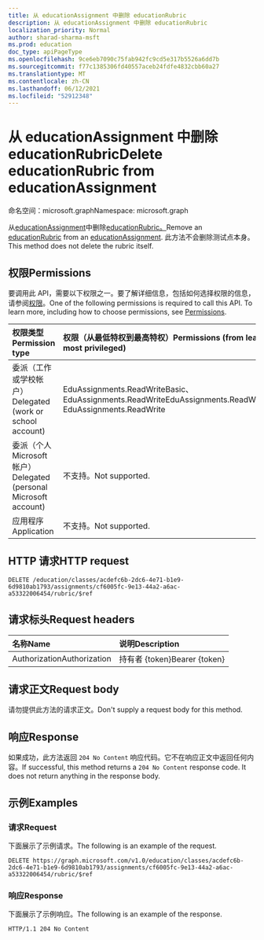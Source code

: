 ```yaml
---
title: 从 educationAssignment 中删除 educationRubric
description: 从 educationAssignment 中删除 educationRubric
localization_priority: Normal
author: sharad-sharma-msft
ms.prod: education
doc_type: apiPageType
ms.openlocfilehash: 9ce6eb7090c75fab942fc9cd5e317b5526a6dd7b
ms.sourcegitcommit: f77c1385306fd40557aceb24fdfe4832cbb60a27
ms.translationtype: MT
ms.contentlocale: zh-CN
ms.lasthandoff: 06/12/2021
ms.locfileid: "52912348"
---
```

# <a name="delete-educationrubric-from-educationassignment"></a><span data-ttu-id="ab57b-103">从 educationAssignment 中删除 educationRubric</span><span class="sxs-lookup"><span data-stu-id="ab57b-103">Delete educationRubric from educationAssignment</span></span>

<span data-ttu-id="ab57b-104">命名空间：microsoft.graph</span><span class="sxs-lookup"><span data-stu-id="ab57b-104">Namespace: microsoft.graph</span></span>

<span data-ttu-id="ab57b-105">从[educationAssignment](../resources/educationassignment.md)中删除[educationRubric。](../resources/educationrubric.md)</span><span class="sxs-lookup"><span data-stu-id="ab57b-105">Remove an [educationRubric](../resources/educationrubric.md) from an [educationAssignment](../resources/educationassignment.md).</span></span>
<span data-ttu-id="ab57b-106">此方法不会删除测试点本身。</span><span class="sxs-lookup"><span data-stu-id="ab57b-106">This method does not delete the rubric itself.</span></span>

## <a name="permissions"></a><span data-ttu-id="ab57b-107">权限</span><span class="sxs-lookup"><span data-stu-id="ab57b-107">Permissions</span></span>

<span data-ttu-id="ab57b-p102">要调用此 API，需要以下权限之一。要了解详细信息，包括如何选择权限的信息，请参阅[权限](/graph/permissions-reference)。</span><span class="sxs-lookup"><span data-stu-id="ab57b-p102">One of the following permissions is required to call this API. To learn more, including how to choose permissions, see [Permissions](/graph/permissions-reference).</span></span>

| <span data-ttu-id="ab57b-110">权限类型</span><span class="sxs-lookup"><span data-stu-id="ab57b-110">Permission type</span></span>                        | <span data-ttu-id="ab57b-111">权限（从最低特权到最高特权）</span><span class="sxs-lookup"><span data-stu-id="ab57b-111">Permissions (from least to most privileged)</span></span> |
|:---------------------------------------|:--------------------------------------------|
| <span data-ttu-id="ab57b-112">委派（工作或学校帐户）</span><span class="sxs-lookup"><span data-stu-id="ab57b-112">Delegated (work or school account)</span></span>     | <span data-ttu-id="ab57b-113">EduAssignments.ReadWriteBasic、EduAssignments.ReadWrite</span><span class="sxs-lookup"><span data-stu-id="ab57b-113">EduAssignments.ReadWriteBasic, EduAssignments.ReadWrite</span></span> |
| <span data-ttu-id="ab57b-114">委派（个人 Microsoft 帐户）</span><span class="sxs-lookup"><span data-stu-id="ab57b-114">Delegated (personal Microsoft account)</span></span> | <span data-ttu-id="ab57b-115">不支持。</span><span class="sxs-lookup"><span data-stu-id="ab57b-115">Not supported.</span></span> |
| <span data-ttu-id="ab57b-116">应用程序</span><span class="sxs-lookup"><span data-stu-id="ab57b-116">Application</span></span>                            | <span data-ttu-id="ab57b-117">不支持。</span><span class="sxs-lookup"><span data-stu-id="ab57b-117">Not supported.</span></span> |

## <a name="http-request"></a><span data-ttu-id="ab57b-118">HTTP 请求</span><span class="sxs-lookup"><span data-stu-id="ab57b-118">HTTP request</span></span>

<!-- { "blockType": "ignored" } -->

```http
DELETE /education/classes/acdefc6b-2dc6-4e71-b1e9-6d9810ab1793/assignments/cf6005fc-9e13-44a2-a6ac-a53322006454/rubric/$ref
```

## <a name="request-headers"></a><span data-ttu-id="ab57b-119">请求标头</span><span class="sxs-lookup"><span data-stu-id="ab57b-119">Request headers</span></span>

| <span data-ttu-id="ab57b-120">名称</span><span class="sxs-lookup"><span data-stu-id="ab57b-120">Name</span></span>          | <span data-ttu-id="ab57b-121">说明</span><span class="sxs-lookup"><span data-stu-id="ab57b-121">Description</span></span>   |
|:--------------|:--------------|
| <span data-ttu-id="ab57b-122">Authorization</span><span class="sxs-lookup"><span data-stu-id="ab57b-122">Authorization</span></span> | <span data-ttu-id="ab57b-123">持有者 {token}</span><span class="sxs-lookup"><span data-stu-id="ab57b-123">Bearer {token}</span></span> |

## <a name="request-body"></a><span data-ttu-id="ab57b-124">请求正文</span><span class="sxs-lookup"><span data-stu-id="ab57b-124">Request body</span></span>

<span data-ttu-id="ab57b-125">请勿提供此方法的请求正文。</span><span class="sxs-lookup"><span data-stu-id="ab57b-125">Don't supply a request body for this method.</span></span>

## <a name="response"></a><span data-ttu-id="ab57b-126">响应</span><span class="sxs-lookup"><span data-stu-id="ab57b-126">Response</span></span>

<span data-ttu-id="ab57b-p103">如果成功，此方法返回 `204 No Content` 响应代码。它不在响应正文中返回任何内容。</span><span class="sxs-lookup"><span data-stu-id="ab57b-p103">If successful, this method returns a `204 No Content` response code. It does not return anything in the response body.</span></span>

## <a name="examples"></a><span data-ttu-id="ab57b-129">示例</span><span class="sxs-lookup"><span data-stu-id="ab57b-129">Examples</span></span>

### <a name="request"></a><span data-ttu-id="ab57b-130">请求</span><span class="sxs-lookup"><span data-stu-id="ab57b-130">Request</span></span>

<span data-ttu-id="ab57b-131">下面展示了示例请求。</span><span class="sxs-lookup"><span data-stu-id="ab57b-131">The following is an example of the request.</span></span>

<!-- {
  "blockType": "request",
  "name": "delete_educationrubric_from_educationassignment"
}-->

```http
DELETE https://graph.microsoft.com/v1.0/education/classes/acdefc6b-2dc6-4e71-b1e9-6d9810ab1793/assignments/cf6005fc-9e13-44a2-a6ac-a53322006454/rubric/$ref
```

### <a name="response"></a><span data-ttu-id="ab57b-132">响应</span><span class="sxs-lookup"><span data-stu-id="ab57b-132">Response</span></span>

<span data-ttu-id="ab57b-133">下面展示了示例响应。</span><span class="sxs-lookup"><span data-stu-id="ab57b-133">The following is an example of the response.</span></span>

<!-- {
  "blockType": "response",
  "truncated": true
} -->

```http
HTTP/1.1 204 No Content
```

<!-- uuid: 16cd6b66-4b1a-43a1-adaf-3a886856ed98
2019-02-04 14:57:30 UTC -->
<!-- {
  "type": "#page.annotation",
  "description": "Delete educationRubric",
  "keywords": "",
  "section": "documentation",
  "tocPath": ""
}-->


